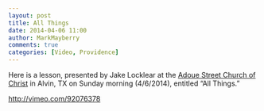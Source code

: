 ```yaml
---
layout: post
title: All Things
date: 2014-04-06 11:00
author: MarkMayberry
comments: true
categories: [Video, Providence]
---
```

Here is a lesson, presented by Jake Locklear at the <a href="http://www.ascoc.org/">Adoue Street Church of Christ</a> in Alvin, TX on Sunday morning (4/6/2014), entitled “All Things.”

http://vimeo.com/92076378
